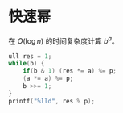 # 快速幂

在 $O(\log n)$ 的时间复杂度计算 $b^a$。

```cpp
ull res = 1;
while(b) {
    if(b & 1) (res *= a) %= p;
    (a *= a) %= p;
    b >>= 1;
}
printf("%lld", res % p);
```
